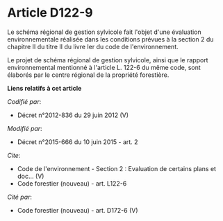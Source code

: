 # Article D122-9

Le schéma régional de gestion sylvicole fait l'objet d'une évaluation environnementale réalisée dans les conditions prévues à
la section 2 du chapitre II du titre II du livre Ier du code de l'environnement. 

Le projet de schéma régional de gestion sylvicole, ainsi que le rapport environnemental mentionné à l'article L. 122-6 du
même code, sont élaborés par le centre régional de la propriété forestière.

**Liens relatifs à cet article**

_Codifié par_:

  - Décret n°2012-836 du 29 juin 2012 (V)

_Modifié par_:

  - Décret n°2015-666 du 10 juin 2015 - art. 2

_Cite_:

  - Code de l'environnement -  Section 2 : Evaluation de certains plans et doc... (V)
  - Code forestier (nouveau) - art. L122-6

_Cité par_:

  - Code forestier (nouveau) - art. D172-6 (V)
